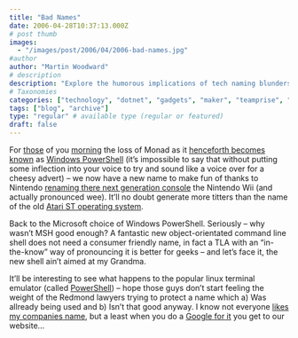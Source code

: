 ```yaml
---
title: "Bad Names"
date: 2006-04-28T10:37:13.000Z
# post thumb
images:
  - "/images/post/2006/04/2006-bad-names.jpg"
#author
author: "Martin Woodward"
# description
description: "Explore the humorous implications of tech naming blunders, from Microsoft's PowerShell to Nintendo's quirky Wii, and their cultural resonance."
# Taxonomies
categories: ["technology", "dotnet", "gadgets", "maker", "teamprise", "web"]
tags: ["blog", "archive"]
type: "regular" # available type (regular or featured)
draft: false
---
```


For [those](http://notgartner.com/posts/4135.aspx) of you [morning](http://www.hanselman.com/blog/MourningMonadThisWholeMonadMSHMicrosoftCommandShellPowerShellThingIsTearingMeUpInside.aspx) the loss of Monad as it [henceforth becomes known](http://tomshardware.co.uk/2006/04/25/powershell_windows_command_line_to_ship_q4/) as [Windows PowerShell](http://go.microsoft.com/fwlink/?linkid=64772&clcid=0x409) (it’s impossible to say that without putting some inflection into your voice to try and sound like a voice over for a cheesy advert) – we now have a new name to make fun of thanks to Nintendo [renaming there next generation console](http://www.engadget.com/2006/04/27/wii-know-wii-feel-the-same-way/) the Nintendo Wii (and actually pronounced wee). It’ll no doubt generate more titters than the name of the old [Atari ST operating system](http://en.wikipedia.org/wiki/Atari_TOS).

Back to the Microsoft choice of Windows PowerShell. Seriously – why wasn’t MSH good enough? A fantastic new object-orientated command line shell does not need a consumer friendly name, in fact a TLA with an “in-the-know” way of pronouncing it is better for geeks – and let’s face it, the new shell ain’t aimed at my Grandma.

It’ll be interesting to see what happens to the popular linux terminal emulator (called [PowerShell](http://powershell.sourceforge.net/)) – hope those guys don’t start feeling the weight of the Redmond lawyers trying to protect a name which a) Was allready being used and b) Isn’t that good anyway. I know not everyone [likes my companies name](http://blog.dragonsharp.com/?p=52), but a least when you do a [Google for it](http://www.google.com/search?q=teamprise) you get to our website…
